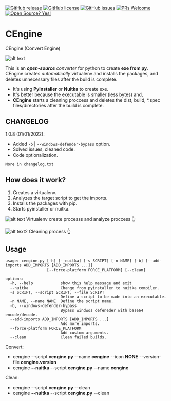 [![GitHub release](https://img.shields.io/github/release/Da4ndo/CEngine)](https://gitHub.com/Da4ndo/CEngine/releases/)
[![GitHub license](https://img.shields.io/github/license/Da4ndo/CEngine)](https://github.com/Da4ndo/CEngine/blob/master/LICENSE)
[![GitHub issues](https://img.shields.io/github/issues/Da4ndo/CEngine)](https://GitHub.com/Da4ndo/CEngine/issues/)
[![PRs Welcome](https://img.shields.io/badge/PRs-welcome-brightgreen.svg?style=flat-square)](http://makeapullrequest.com)
[![Open Source? Yes!](https://badgen.net/badge/Open%20Source%20%3F/Yes%21/blue?icon=github)](https://github.com/Da4ndo/CEngine)

# CEngine

CEngine (Convert Engine)

![alt text](https://github.com/Mesteri05/CEngine/blob/main/images/cengine.icon.jpg)

This is an ***open-source*** *converter* for python to create **exe from py**. CEngine creates *automatically* virtualenv and installs the packages, and deletes unnecessary files after the build is complete.

- It's using **PyInstaller** or **Nuitka** to create exe. 
- It's better because the executable is smaller (less bytes) and,
- **CEngine** starts a cleaning proccess and deletes the dist, build, *.spec files/directories after the build is complete.

## CHANGELOG

1.0.8 (01/01/2022):

- Added `-b` | `--windows-defender-bypass` option.
- Solved issues, cleaned code.
- Code optionalization.

`More in changelog.txt`

## How does it work?

1. Creates a virtualenv.
2. Analyzes the target script to get the imports.
3. Installs the packages with pip.
4. Starts pyinstaller or nuitka.

![alt text](https://github.com/Mesteri05/CEngine/blob/main/images/running_in_console.png)
Virtualenv create processs and analyze proccess 👆

![alt text2](https://github.com/Mesteri05/CEngine/blob/main/images/running_in_console2.png)
Cleaning process 👆

## Usage

```
usage: cengine.py [-h] [--nuitka] [-s SCRIPT] [-n NAME] [-b] [--add-imports ADD_IMPORTS [ADD_IMPORTS ...]]
                  [--force-platform FORCE_PLATFORM] [--clean]

options:
  -h, --help            show this help message and exit
  --nuitka              Change from pyinstaller to nuitka compiler.
  -s SCRIPT, --script SCRIPT, --file SCRIPT
                        Define a script to be made into an executable.
  -n NAME, --name NAME  Define the script name.
  -b, --windows-defender-bypass
                        Bypass windwos defeneder with base64 encode/decode.
  --add-imports ADD_IMPORTS [ADD_IMPORTS ...]
                        Add more imports.
  --force-platform FORCE_PLATFORM
                        Add custom arguments.
  --clean               Clean failed builds.
```
Convert: 

- cengine --script **cengine.py** --name **cengine** --icon **NONE** --version-file **cengine.version**
- cengine **--nuitka** --script **cengine.py** --name **cengine**

Clean:

- cengine --script **cengine.py** --clean
- cengine **--nuitka** --script **cengine.py** --clean